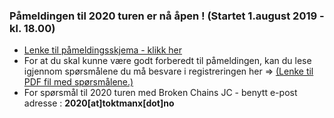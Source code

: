 
### Påmeldingen til 2020 turen er nå åpen ! **(Startet 1.august 2019 - kl. 18.00)**

- [Lenke til påmeldingsskjema - klikk her](https://forms.gle/52cGqyUNdHk9KiGS8)
- For at du skal kunne være godt forberedt til påmeldingen, kan du lese igjennom spørsmålene du må besvare i registreringen her => [(Lenke til PDF fil med spørsmålene.)](https://drive.google.com/a/hollund.org/file/d/1LX-J4evR4jllq-I5svZXfLRgyUlj9JXh/view?usp=sharing)
- For spørsmål til 2020 turen med Broken Chains JC - benytt e-post adresse : **2020[at]toktmanx[dot]no**

